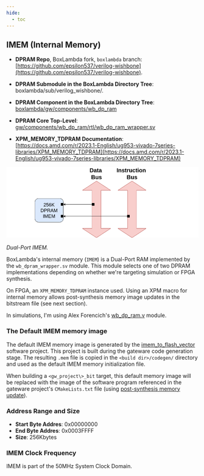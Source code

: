 ```yaml
---
hide:
  - toc
---
```


## IMEM (Internal Memory)

- **DPRAM Repo**, BoxLambda fork, `boxlambda` branch:
    [https://github.com/epsilon537/verilog-wishbone](https://github.com/epsilon537/verilog-wishbone).

- **DPRAM Submodule in the BoxLambda Directory Tree**:
    boxlambda/sub/verilog_wishbone/.

- **DPRAM Component in the BoxLambda Directory Tree**:
    [boxlambda/gw/components/wb_dp_ram](https://github.com/epsilon537/boxlambda/tree/master/gw/components/wb_dp_ram)

- **DPRAM Core Top-Level**:
    [gw/components/wb_dp_ram/rtl/wb_dp_ram_wrapper.sv](https://github.com/epsilon537/boxlambda/blob/master/gw/components/wb_dp_ram/rtl/wb_dp_ram_wrapper.sv)

- **XPM_MEMORY_TDPRAM Documentation**:
    [https://docs.amd.com/r/2023.1-English/ug953-vivado-7series-libraries/XPM_MEMORY_TDPRAM](https://docs.amd.com/r/2023.1-English/ug953-vivado-7series-libraries/XPM_MEMORY_TDPRAM)

![Dual-Port IMEM.](assets/imem.png)

*Dual-Port IMEM.*

BoxLambda's internal memory (`IMEM`) is a Dual-Port RAM implemented by the `wb_dpram_wrapper.sv` module. This module selects one of two DPRAM implementations depending on whether we're targeting simulation or FPGA synthesis.

On FPGA, an `XPM_MEMORY_TDPRAM` instance used. Using an XPM macro for internal memory allows post-synthesis memory image updates in the bitstream file (see next section).

In simulations, I'm using Alex Forencich's [wb_dp_ram.v](https://github.com/epsilon537/verilog-wishbone/blob/boxlambda/rtl/wb_dp_ram.v) module.

### The Default IMEM memory image

The default IMEM memory image is generated by the [imem_to_flash_vector](https://github.com/epsilon537/boxlambda/tree/master/sw/projects/imem_to_flash_vector) software project. This project is built during the gateware code generation stage. The resulting `.mem` file is copied in the `<build dir>/codegen/` directory and used as the default IMEM memory initialization file. 

When building a `<gw_project\>_bit` target, this default memory image will be replaced with the image of the software program referenced in the gateware project's `CMakeLists.txt` file (using [post-synthesis memory update](build_sys_building_gw.md#updatemem-and-xpm-memories)).

### Address Range and Size

- **Start Byte Addres**: 0x00000000
- **End Byte Addres**: 0x0003FFFF
- **Size**: 256Kbytes

### IMEM Clock Frequency

IMEM is part of the 50MHz System Clock Domain.
